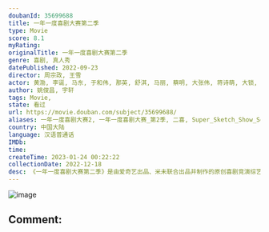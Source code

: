 ```yaml
---
doubanId: 35699688
title: 一年一度喜剧大赛第二季
type: Movie
score: 8.1
myRating: 
originalTitle: 一年一度喜剧大赛第二季
genre: 喜剧, 真人秀
datePublished: 2022-09-23
director: 周宗政, 王雪
actor: 黄渤, 李诞, 马东, 于和伟, 那英, 舒淇, 马丽, 蔡明, 大张伟, 蒋诗萌, 大锁, 蒋易, 李飞, 宋木子, 松天硕, 刘旸, 宇文秋实, 酷酷的滕, 王天放, 朱毅, 张丹槟, undefined, 郭耘奇, 谢泽成, 李逗逗, 张维伊, 刘同, 左凌峰, 张小婉, 管乐, 李秋盟, 郝李英杰, 郭嘉轩, 张晔子, 魏嘉诚, 詹鑫, 张哲华, 土豆, 吕严, 孙书悦, 张呈, 闫佩伦, 扈帷, 张祐维, 郭秦秀芝, 刘奕斐, 张悦弛, 吴亚衡, 张艺文, 张铭轩, 马旭东, 王子傲, 卜宇鑫, 周可人, 周仕麒, 苗若芃, 罗圣灯, 马卓君, 姜牟远健, 王森, 胡之译, 许远驰, 刘一君, 庞达, 易适雨, 高奕然, 李胜昔, 曾梦莎, 周铁男, 合文俊, 李栋, 刘天池, 帕赛, 杨映宇, 隋鑫, 雷淞然, 朱云峰, 史策, 王皓, 孙天宇, 蒋龙, 谢楠, 董宝石, 张远, 嵇嘉禾, 陈正道, 宁浩, 徐峥, 六兽
author: 姚俊昌, 宇轩
tags: Movie, 
state: 看过
url: https://movie.douban.com/subject/35699688/
aliases: 一年一度喜剧大赛2, 一年一度喜剧大赛_第2季, 二喜, Super_Sketch_Show_Season_2, Super_Sketch_Show_S2
country: 中国大陆
language: 汉语普通话
IMDb: 
time: 
createTime: 2023-01-24 00:22:22
collectionDate: 2022-12-18
desc: 《一年一度喜剧大赛第二季》是由爱奇艺出品、米未联合出品并制作的原创喜剧竞演综艺，节目将从赛制、主题、作品等多方位带来全新升级，延续这一爆款IP。借平凡生活小事挖掘喜剧人创作能力、表演能力和合作能力，...
---
```


![image](p2880605434.jpg)

Comment: 
---

